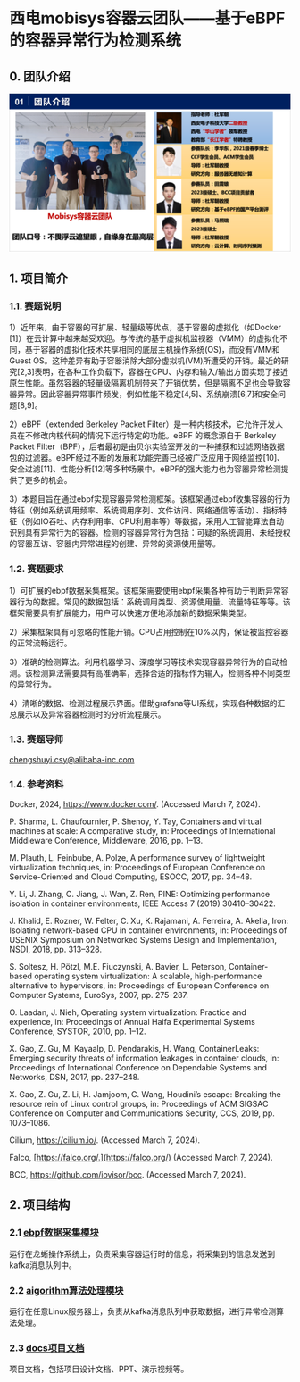 # 西电mobisys容器云团队——基于eBPF的容器异常行为检测系统

## 0. 团队介绍

<img src="./.imgs/VGkvHA.png" alt="CleanShot_2024-08-04_at_16.29.14@2x" style="zoom:50%;" />

## 1. 项目简介

### 1.1. 赛题说明

1）近年来，由于容器的可扩展、轻量级等优点，基于容器的虚拟化（如Docker [1]）在云计算中越来越受欢迎。与传统的基于虚拟机监视器（VMM）的虚拟化不同，基于容器的虚拟化技术共享相同的底层主机操作系统(OS)，而没有VMM和Guest OS。这种差异有助于容器消除大部分虚拟机(VM)所遭受的开销。最近的研究[2,3]表明，在各种工作负载下，容器在CPU、内存和输入/输出方面实现了接近原生性能。虽然容器的轻量级隔离机制带来了开销优势，但是隔离不足也会导致容器异常。因此容器异常事件频发，例如性能不稳定[4,5]、系统崩溃[6,7]和安全问题[8,9]。 

2）eBPF（extended Berkeley Packet Filter）是一种内核技术，它允许开发人员在不修改内核代码的情况下运行特定的功能。eBPF 的概念源自于 Berkeley Packet Filter（BPF），后者最初是由贝尔实验室开发的一种捕获和过滤网络数据包的过滤器。eBPF经过不断的发展和功能完善已经被广泛应用于网络监控[10]、安全过滤[11]、性能分析[12]等多种场景中。eBPF的强大能力也为容器异常检测提供了更多的机会。 

3）本题目旨在通过ebpf实现容器异常检测框架。该框架通过ebpf收集容器的行为特征（例如系统调用频率、系统调用序列、文件访问、网络通信等活动）、指标特征（例如IO吞吐、内存利用率、CPU利用率等）等数据，采用人工智能算法自动识别具有异常行为的容器。检测的容器异常行为包括：可疑的系统调用、未经授权的容器互访、容器内异常进程的创建、异常的资源使用量等。

### 1.2. 赛题要求

1）可扩展的ebpf数据采集框架。该框架需要使用ebpf采集各种有助于判断异常容器行为的数据。常见的数据包括：系统调用类型、资源使用量、流量特征等等。该框架需要具有扩展能力，用户可以快速方便地添加新的数据采集类型。 

2）采集框架具有可忽略的性能开销。CPU占用控制在10%以内，保证被监控容器的正常流畅运行。

3）准确的检测算法。利用机器学习、深度学习等技术实现容器异常行为的自动检测。该检测算法需要具有高准确率，选择合适的指标作为输入，检测各种不同类型的异常行为。 

4）清晰的数据、检测过程展示界面。借助grafana等UI系统，实现各种数据的汇总展示以及异常容器检测时的分析流程展示。

### 1.3. 赛题导师

[chengshuyi.csy@alibaba-inc.com](mailto:chengshuyi.csy@alibaba-inc.com)

### 1.4. 参考资料

Docker, 2024, https://www.docker.com/. (Accessed March 7, 2024).

P. Sharma, L. Chaufournier, P. Shenoy, Y. Tay, Containers and virtual machines at scale: A comparative study, in: Proceedings of International Middleware Conference, Middleware, 2016, pp. 1–13.

M. Plauth, L. Feinbube, A. Polze, A performance survey of lightweight virtualization techniques, in: Proceedings of European Conference on Service-Oriented and Cloud Computing, ESOCC, 2017, pp. 34–48.

Y. Li, J. Zhang, C. Jiang, J. Wan, Z. Ren, PINE: Optimizing performance isolation in container environments, IEEE Access 7 (2019) 30410–30422. 

J. Khalid, E. Rozner, W. Felter, C. Xu, K. Rajamani, A. Ferreira, A. Akella, Iron: Isolating network-based CPU in container environments, in: Proceedings of USENIX Symposium on Networked Systems Design and Implementation, NSDI, 2018, pp. 313–328.

S. Soltesz, H. Pötzl, M.E. Fiuczynski, A. Bavier, L. Peterson, Container-based operating system virtualization: A scalable, high-performance alternative to hypervisors, in: Proceedings of European Conference on Computer Systems, EuroSys, 2007, pp. 275–287. 

O. Laadan, J. Nieh, Operating system virtualization: Practice and experience, in: Proceedings of Annual Haifa Experimental Systems Conference, SYSTOR, 2010, pp. 1–12.

X. Gao, Z. Gu, M. Kayaalp, D. Pendarakis, H. Wang, ContainerLeaks: Emerging security threats of information leakages in container clouds, in: Proceedings of International Conference on Dependable Systems and Networks, DSN, 2017, pp. 237–248. 

X. Gao, Z. Gu, Z. Li, H. Jamjoom, C. Wang, Houdini’s escape: Breaking the resource rein of Linux control groups, in: Proceedings of ACM SIGSAC Conference on Computer and Communications Security, CCS, 2019, pp. 1073–1086.

Cilium, https://cilium.io/. (Accessed March 7, 2024).

Falco, [https://falco.org/.](https://falco.org/) (Accessed March 7, 2024).

BCC, https://github.com/iovisor/bcc. (Accessed March 7, 2024).

## 2. 项目结构

### 2.1 [ebpf数据采集模块](./ebpf数据采集模块/)
运行在龙蜥操作系统上，负责采集容器运行时的信息，将采集到的信息发送到kafka消息队列中。

### 2.2 [aigorithm算法处理模块](./aigorithm算法处理模块/)
运行在任意Linux服务器上，负责从kafka消息队列中获取数据，进行异常检测算法处理。

### 2.3 [docs项目文档](./docs项目文档/)
项目文档，包括项目设计文档、PPT、演示视频等。